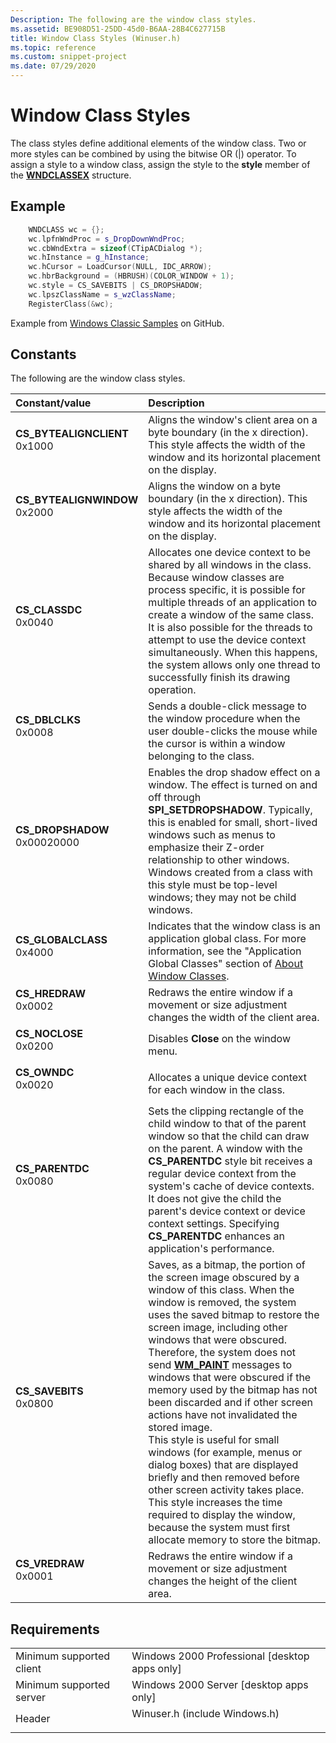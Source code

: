 ```yaml
---
Description: The following are the window class styles.
ms.assetid: BE908D51-25DD-45d0-B6AA-28B4C627715B
title: Window Class Styles (Winuser.h)
ms.topic: reference
ms.custom: snippet-project
ms.date: 07/29/2020
---
```


# Window Class Styles

The class styles define additional elements of the window class. Two or more styles can be combined by using the bitwise OR (\|) operator. To assign a style to a window class, assign the style to the **style** member of the [**WNDCLASSEX**](/windows/win32/api/winuser/ns-winuser-wndclassexa) structure.

## Example

```cpp
    WNDCLASS wc = {};
    wc.lpfnWndProc = s_DropDownWndProc;
    wc.cbWndExtra = sizeof(CTipACDialog *);
    wc.hInstance = g_hInstance;
    wc.hCursor = LoadCursor(NULL, IDC_ARROW);
    wc.hbrBackground = (HBRUSH)(COLOR_WINDOW + 1);
    wc.style = CS_SAVEBITS | CS_DROPSHADOW;
    wc.lpszClassName = s_wzClassName;
    RegisterClass(&wc);
```

Example from [Windows Classic Samples](https://github.com/microsoft/Windows-classic-samples/blob/1d363ff4bd17d8e20415b92e2ee989d615cc0d91/Samples/Win7Samples/tabletpc/TipAutoComplete/TIPAutoCompleteSDKSample.cpp) on GitHub.

## Constants


The following are the window class styles.



| Constant/value                                                                                                                                                                                                                           | Description                                                                                                                                                                                                                                                                                                                                                                                                                                                                                                                                                                                                                                                                                                                                                                                 |
|:-----------------------------------------------------------------------------------------------------------------------------------------------------------------------------------------------------------------------------------------|:--------------------------------------------------------------------------------------------------------------------------------------------------------------------------------------------------------------------------------------------------------------------------------------------------------------------------------------------------------------------------------------------------------------------------------------------------------------------------------------------------------------------------------------------------------------------------------------------------------------------------------------------------------------------------------------------------------------------------------------------------------------------------------------------|
| <span id="CS_BYTEALIGNCLIENT"></span><span id="cs_bytealignclient"></span><dl> <dt>**CS\_BYTEALIGNCLIENT**</dt> <dt>0x1000</dt> </dl> | Aligns the window's client area on a byte boundary (in the x direction). This style affects the width of the window and its horizontal placement on the display.<br/>                                                                                                                                                                                                                                                                                                                                                                                                                                                                                                                                                                                                                 |
| <span id="CS_BYTEALIGNWINDOW"></span><span id="cs_bytealignwindow"></span><dl> <dt>**CS\_BYTEALIGNWINDOW**</dt> <dt>0x2000</dt> </dl> | Aligns the window on a byte boundary (in the x direction). This style affects the width of the window and its horizontal placement on the display.<br/>                                                                                                                                                                                                                                                                                                                                                                                                                                                                                                                                                                                                                               |
| <span id="CS_CLASSDC"></span><span id="cs_classdc"></span><dl> <dt>**CS\_CLASSDC**</dt> <dt>0x0040</dt> </dl>                         | Allocates one device context to be shared by all windows in the class. Because window classes are process specific, it is possible for multiple threads of an application to create a window of the same class. It is also possible for the threads to attempt to use the device context simultaneously. When this happens, the system allows only one thread to successfully finish its drawing operation. <br/>                                                                                                                                                                                                                                                                                                                                                                     |
| <span id="CS_DBLCLKS"></span><span id="cs_dblclks"></span><dl> <dt>**CS\_DBLCLKS**</dt> <dt>0x0008</dt> </dl>                         | Sends a double-click message to the window procedure when the user double-clicks the mouse while the cursor is within a window belonging to the class. <br/>                                                                                                                                                                                                                                                                                                                                                                                                                                                                                                                                                                                                                          |
| <span id="CS_DROPSHADOW"></span><span id="cs_dropshadow"></span><dl> <dt>**CS\_DROPSHADOW**</dt> <dt>0x00020000</dt> </dl>            | Enables the drop shadow effect on a window. The effect is turned on and off through **SPI\_SETDROPSHADOW**. Typically, this is enabled for small, short-lived windows such as menus to emphasize their Z-order relationship to other windows. Windows created from a class with this style must be top-level windows; they may not be child windows.<br/>                                                                                                                                                                                                                                                                                                                                                                                                                             |
| <span id="CS_GLOBALCLASS"></span><span id="cs_globalclass"></span><dl> <dt>**CS\_GLOBALCLASS**</dt> <dt>0x4000</dt> </dl>             | Indicates that the window class is an application global class. For more information, see the "Application Global Classes" section of [About Window Classes](about-window-classes.md).<br/>                                                                                                                                                                                                                                                                                                                                                                                                                                                                                                                                                                                          |
| <span id="CS_HREDRAW"></span><span id="cs_hredraw"></span><dl> <dt>**CS\_HREDRAW**</dt> <dt>0x0002</dt> </dl>                         | Redraws the entire window if a movement or size adjustment changes the width of the client area.<br/>                                                                                                                                                                                                                                                                                                                                                                                                                                                                                                                                                                                                                                                                                 |
| <span id="CS_NOCLOSE"></span><span id="cs_noclose"></span><dl> <dt>**CS\_NOCLOSE**</dt> <dt>0x0200</dt> </dl>                         | Disables **Close** on the window menu.<br/>                                                                                                                                                                                                                                                                                                                                                                                                                                                                                                                                                                                                                                                                                                                                           |
| <span id="CS_OWNDC"></span><span id="cs_owndc"></span><dl> <dt>**CS\_OWNDC**</dt> <dt>0x0020</dt> </dl>                               | Allocates a unique device context for each window in the class. <br/>                                                                                                                                                                                                                                                                                                                                                                                                                                                                                                                                                                                                                                                                                                                 |
| <span id="CS_PARENTDC"></span><span id="cs_parentdc"></span><dl> <dt>**CS\_PARENTDC**</dt> <dt>0x0080</dt> </dl>                      | Sets the clipping rectangle of the child window to that of the parent window so that the child can draw on the parent. A window with the **CS\_PARENTDC** style bit receives a regular device context from the system's cache of device contexts. It does not give the child the parent's device context or device context settings. Specifying **CS\_PARENTDC** enhances an application's performance. <br/>                                                                                                                                                                                                                                                                                                                                                                         |
| <span id="CS_SAVEBITS"></span><span id="cs_savebits"></span><dl> <dt>**CS\_SAVEBITS**</dt> <dt>0x0800</dt> </dl>                      | Saves, as a bitmap, the portion of the screen image obscured by a window of this class. When the window is removed, the system uses the saved bitmap to restore the screen image, including other windows that were obscured. Therefore, the system does not send [**WM\_PAINT**](../gdi/wm-paint.md) messages to windows that were obscured if the memory used by the bitmap has not been discarded and if other screen actions have not invalidated the stored image. <br/> This style is useful for small windows (for example, menus or dialog boxes) that are displayed briefly and then removed before other screen activity takes place. This style increases the time required to display the window, because the system must first allocate memory to store the bitmap.<br/> |
| <span id="CS_VREDRAW"></span><span id="cs_vredraw"></span><dl> <dt>**CS\_VREDRAW**</dt> <dt>0x0001</dt> </dl>                         | Redraws the entire window if a movement or size adjustment changes the height of the client area.<br/>                                                                                                                                                                                                                                                                                                                                                                                                                                                                                                                                                                                                                                                                                |



## Requirements



|                                     |                                                                                                          |
|-------------------------------------|----------------------------------------------------------------------------------------------------------|
| Minimum supported client<br/> | Windows 2000 Professional \[desktop apps only\]<br/>                                               |
| Minimum supported server<br/> | Windows 2000 Server \[desktop apps only\]<br/>                                                     |
| Header<br/>                   | <dl> <dt>Winuser.h (include Windows.h)</dt> </dl> |



 

 